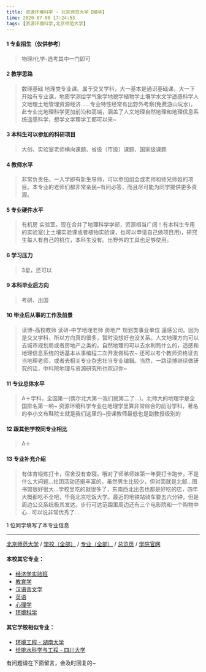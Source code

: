 ```yaml
---
title: 资源环境科学 - 北京师范大学【精华】
time: 2020-07-08 17:24:53
tags: [资源环境科学,北京师范大学]
---
```

#### 1 专业招生（仅供参考）  
> 物理/化学-选考其中一门即可


#### 2 教学思路
> 数理基础 地理类专业课。属于交叉学科，大一基本是通识基础课，大一下开始有专业课，地质学测绘学气象学地貌学植物学土壤学水文学遥感科学人文地理土地管理资源经济......专业特性经常有出野外考察(免费游山玩水)，此专业比地理科学更加前沿和高端，涵盖了人文地理自然地理和地理信息系统遥感科学，想学文学理学工都可以来~


#### 3 本科生可以参加的科研项目
> 大创、实验室老师横向课题、省级（市级）课题、国家级课题


#### 4 教师水平
> 非常负责任。一入学即有新生导师，可以参加组会或老师和师兄师姐的项目。本专业的老师们都非常亲民~有问必答，而且尽可能为同学提供更多资源。


#### 5 专业硬件水平
> 有机房 实验室。现在合并了地理科学学部，资源相当广阔！有本科生专用的实验室(上土壤实验课或者植物实验课，也可以申请自己做项目用)，研究生每人有自己的机位，本科生没有。出野外的工具也足够使用。


#### 6 学习压力
> 3星，还可以

#### 9 本科毕业后方向
> 考研、出国


#### 10 毕业后从事的工作及前景
> 读博-高校教师 读研-中学地理老师 房地产 规划类事业单位 遥感公司。因为是交叉学科，所以方向真的很多，暂时没想好也没关系。人文地理方向可以去城市规划局或者房地产之类的，自然地理的可以去水利局什么的，遥感和地理信息系统的话基本从事编程二次开发做码农~ 还可以考个教师资格证去当地理老师，或者去相关专业杂志社当专业编辑。当然，一路读博继续做研究的话，中科院地理与资源研究所也欢迎你~


#### 11 专业总体水平
> A＋学科，全国第一(偶尔北大第一我们就第二了...)。北师大的地理学是全国排名第一哟~ 资源环境科学专业在地理学里算非常综合的前沿学科，著名的李小文布鞋院士就是我们这里的~授课教师最低也是副教授级别的


#### 12 跟其他学校同专业相比
> A＋


#### 13 专业补充介绍
> 有体育锻炼打卡，宿舍没有查寝。哦对了师弟师妹第一年要打卡跑步，不是什么大问题...社团活动还挺丰富的。虽然男生比较少，但对面就是北邮...图书馆很好很大...学校里吃的就很多了，东南西北出去也都是好吃的店，四年大概都吃不全吧，毕竟北京吃饭大学。最近的地铁站骑车要五六分钟，但是周边公交系统极其发达。步行可达范围里周边还有三个电影院和一个购物中心...可以说非常优秀了...

1 位同学填写了本专业信息
***
[北京师范大学](https://univgo.github.io/2020/07/08/北京师范大学) / [学校（全部）](https://univgo.github.io/2020/07/09/学校汇总页) / [专业（全部）](https://univgo.github.io/2020/07/09/专业汇总页) / [总览页](https://univgo.github.io/2020/07/09/总览) / [学院官网](http://ires.bnu.edu.cn/)
#### 本校其它专业：
- [经济学实验班](https://univgo.github.io/2020/07/08/经济学实验班%20-%20北京师范大学)
- [教育学](https://univgo.github.io/2020/07/08/教育学%20-%20北京师范大学)
- [汉语言文学](https://univgo.github.io/2020/07/08/汉语言文学%20-%20北京师范大学)
- [英语](https://univgo.github.io/2020/07/08/英语%20-%20北京师范大学)
- [心理学](https://univgo.github.io/2020/07/08/心理学%20-%20北京师范大学)
- [环境科学](https://univgo.github.io/2020/07/08/环境科学%20-%20北京师范大学)

#### 其它学校相似专业：
- [环境工程 - 湖南大学](https://univgo.github.io/2020/07/08/环境工程%20-%20湖南大学)
- [给排水科学与工程 - 四川大学](https://univgo.github.io/2020/07/08/给排水科学与工程%20-%20四川大学)


有问题请在下面留言，会及时回复的~
